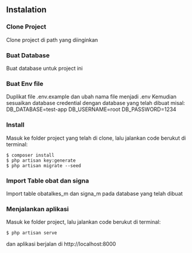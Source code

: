 ## Instalation

### Clone Project

Clone project di path yang diinginkan

### Buat Database

Buat database untuk project ini

### Buat Env file

Duplikat file .env.example dan ubah nama file menjadi .env
Kemudian sesuaikan database credential dengan database yang telah dibuat
misal:
DB_DATABASE=test-app
DB_USERNAME=root
DB_PASSWORD=1234

### Install

Masuk ke folder project yang telah di clone, lalu jalankan code berukut di terminal:

```
$ composer install
$ php artisan key:generate
$ php artisan migrate --seed
```

### Import Table obat dan signa

Import table obatalkes_m dan signa_m pada database yang telah dibuat

### Menjalankan aplikasi

Masuk ke folder project, lalu jalankan code berukut di terminal:

```
$ php artisan serve
```

dan aplikasi berjalan di http://localhost:8000